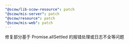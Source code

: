 ```yaml
---
"@scow/lib-scow-resource": patch
"@scow/mis-server": patch
"@scow/resource": patch
"@scow/mis-web": patch
---
```


修复部分基于 Promise.allSettled 的报错处理或日志不全等问题
